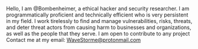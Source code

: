 Hello, I am @Bombenheimer, a ethical hacker and security researcher. I am programmatically proficient and technically efficient who is very persistent in my field. I work tirelessly to find and manage vulnerabilities, risks, threats, and deter threat actors from causing harm to businesses and organizations, as well as the people that they serve.
I am open to contribute to any project
Contact me at my email: WaveStorme@protonmail.com
